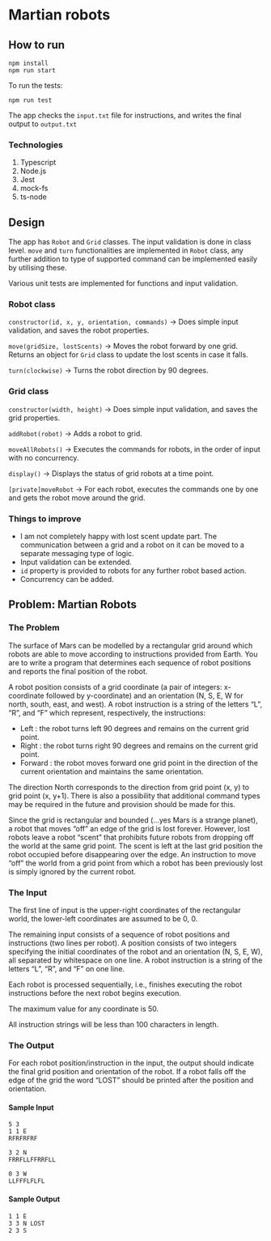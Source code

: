 # Martian robots

## How to run

```
npm install
npm run start
```

To run the tests:

```
npm run test
```

The app checks the `input.txt` file for instructions, and writes the final output to `output.txt`

### Technologies

1. Typescript
2. Node.js
3. Jest
4. mock-fs
5. ts-node

## Design

The app has `Robot` and `Grid` classes. The input validation is done in class level. `move` and `turn` functionalities are implemented in `Robot` class, any further addition to type of supported command can be implemented easily by utilising these.

Various unit tests are implemented for functions and input validation.

### Robot class

`constructor(id, x, y, orientation, commands)` -> Does simple input validation, and saves the robot properties.

`move(gridSize, lostScents)` -> Moves the robot forward by one grid. Returns an object for `Grid` class to update the lost scents in case it falls.

`turn(clockwise)` -> Turns the robot direction by 90 degrees.

### Grid class

`constructor(width, height)` -> Does simple input validation, and saves the grid properties.

`addRobot(robot)` -> Adds a robot to grid.

`moveAllRobots()` -> Executes the commands for robots, in the order of input with no concurrency.

`display()` -> Displays the status of grid robots at a time point.

`[private]moveRobot` -> For each robot, executes the commands one by one and gets the robot move around the grid.

### Things to improve

- I am not completely happy with lost scent update part. The communication between a grid and a robot on it can be moved to a separate messaging type of logic.
- Input validation can be extended.
- `id` property is provided to robots for any further robot based action.
- Concurrency can be added.

## Problem: Martian Robots

### The Problem

The surface of Mars can be modelled by a rectangular grid around which robots are able to
move according to instructions provided from Earth. You are to write a program that
determines each sequence of robot positions and reports the final position of the robot.

A robot position consists of a grid coordinate (a pair of integers: x-coordinate followed by
y-coordinate) and an orientation (N, S, E, W for north, south, east, and west).
A robot instruction is a string of the letters “L”, “R”, and “F” which represent, respectively, the
instructions:

- Left : the robot turns left 90 degrees and remains on the current grid point.
- Right : the robot turns right 90 degrees and remains on the current grid point.
- Forward : the robot moves forward one grid point in the direction of the current
  orientation and maintains the same orientation.

The direction North corresponds to the direction from grid point (x, y) to grid point (x, y+1).
There is also a possibility that additional command types may be required in the future and
provision should be made for this.

Since the grid is rectangular and bounded (…yes Mars is a strange planet), a robot that
moves “off” an edge of the grid is lost forever. However, lost robots leave a robot “scent” that
prohibits future robots from dropping off the world at the same grid point. The scent is left at
the last grid position the robot occupied before disappearing over the edge. An instruction to
move “off” the world from a grid point from which a robot has been previously lost is simply
ignored by the current robot.

### The Input

The first line of input is the upper-right coordinates of the rectangular world, the lower-left
coordinates are assumed to be 0, 0.

The remaining input consists of a sequence of robot positions and instructions (two lines per
robot). A position consists of two integers specifying the initial coordinates of the robot and
an orientation (N, S, E, W), all separated by whitespace on one line. A robot instruction is a
string of the letters “L”, “R”, and “F” on one line.

Each robot is processed sequentially, i.e., finishes executing the robot instructions before the
next robot begins execution.

The maximum value for any coordinate is 50.

All instruction strings will be less than 100 characters in length.

### The Output

For each robot position/instruction in the input, the output should indicate the final grid
position and orientation of the robot. If a robot falls off the edge of the grid the word “LOST”
should be printed after the position and orientation.

#### Sample Input

```
5 3
1 1 E
RFRFRFRF

3 2 N
FRRFLLFFRRFLL

0 3 W
LLFFFLFLFL
```

#### Sample Output

```
1 1 E
3 3 N LOST
2 3 S
```
